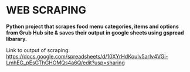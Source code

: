 # WEB SCRAPING

**Python project that scrapes food menu categories, items and options from Grub Hub site & saves their output in google sheets using gspread libarary.**

Link to output of scraping: https://docs.google.com/spreadsheets/d/10XYrHdKouIv5arIv4VGi-LmhEG_pEsGThGHOMQs4a6Q/edit?usp=sharing